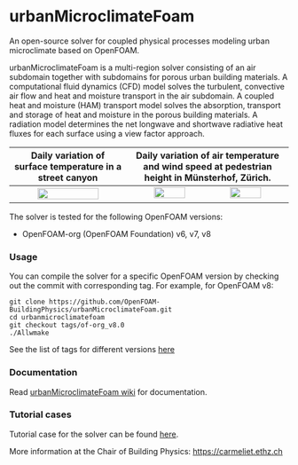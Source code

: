 # urbanMicroclimateFoam

An open-source solver for coupled physical processes modeling urban microclimate based on OpenFOAM.

urbanMicroclimateFoam is a multi-region solver consisting of an air subdomain together with subdomains for porous urban building materials. A computational fluid dynamics (CFD) model solves the turbulent, convective air flow and heat and moisture transport in the air subdomain. A coupled heat and moisture (HAM) transport model solves the absorption, transport and storage of heat and moisture in the porous building materials. A radiation model determines the net longwave and shortwave radiative heat fluxes for each surface using a view factor approach.

| Daily variation of surface temperature in a street canyon | Daily variation of air temperature and wind speed at pedestrian height in Münsterhof, Zürich. |
|:---:|:---:|
| <img src="https://raw.githubusercontent.com/OpenFOAM-BuildingPhysics/docs/refs/heads/main/img/img1_out.gif" width="75%"> | <img src="https://raw.githubusercontent.com/OpenFOAM-BuildingPhysics/docs/refs/heads/main/img/img2b_out.gif"  width="45%"> &nbsp; <img src="https://raw.githubusercontent.com/OpenFOAM-BuildingPhysics/docs/refs/heads/main/img/img2c_out.gif"  width="45%"> |

The solver is tested for the following OpenFOAM versions:

* OpenFOAM-org (OpenFOAM Foundation) v6, v7, v8

### Usage

You can compile the solver for a specific OpenFOAM version by checking out the commit with corresponding tag. For example, for OpenFOAM v8:

	git clone https://github.com/OpenFOAM-BuildingPhysics/urbanMicroclimateFoam.git
	cd urbanmicroclimatefoam
	git checkout tags/of-org_v8.0
	./Allwmake

See the list of tags for different versions [here](https://github.com/OpenFOAM-BuildingPhysics/urbanMicroclimateFoam/tags)
	
### Documentation

Read [urbanMicroclimateFoam wiki](https://gitlab.ethz.ch/openfoam-cbp/solvers/urbanmicroclimatefoam/-/wikis/home) for documentation.

### Tutorial cases

Tutorial case for the solver can be found [here](https://github.com/OpenFOAM-BuildingPhysics/urbanMicroclimateFoam-tutorials).

More information at the Chair of Building Physics: https://carmeliet.ethz.ch
